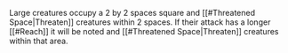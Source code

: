 Large creatures occupy a 2 by 2 spaces square and [[#Threatened Space|Threaten]] creatures within 2 spaces. If their attack has a longer [[#Reach]] it will be noted and [[#Threatened Space|Threaten]] creatures within that area.